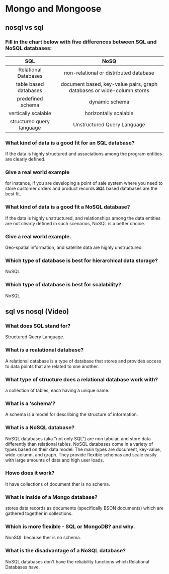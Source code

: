 # Mongo and Mongoose

## nosql vs sql

### Fill in the chart below with five differences between SQL and NoSQL databases:

|   SQL   |   NoSQ   |
|:-------:|:--------:|
| Relational Databases | non-relational or distributed database |
| table based databases | document based, key-value pairs, graph databases or wide-column stores |
| predefined schema | dynamic schema |
| vertically scalable | horizontally scalable |
| structured query language  | Unstructured Query Language |

### What kind of data is a good fit for an SQL database?

If the data is highly structured and associations among the program entities are clearly defined.

### Give a real world example

for instance, if you are developing a point of sale system where you need to store customer orders and product records ***SQL*** based databases are the best fit.

### What kind of data is a good fit a NoSQL database?

If the data is highly unstructured, and relationships among the data entities are not clearly defined in such scenarios, NoSQL is a better choice.

### Give a real world example.

Geo-spatial information, and satellite data are highly unstructured.

### Which type of database is best for hierarchical data storage?

NoSQL

### Which type of database is best for scalability?

NoSQL

## sql vs nosql (Video)

### What does SQL stand for?

Structured Query Language.

### What is a realational database?

A relational database is a type of database that stores and provides access to data points that are related to one another.

### What type of structure does a relational database work with?

a collection of tables, each having a unique name.

### What is a ‘schema’?

A schema is a model for describing the structure of information.

### What is a NoSQL database?

NoSQL databases (aka "not only SQL") are non tabular, and store data differently than relational tables. NoSQL databases come in a variety of types based on their data model. The main types are document, key-value, wide-column, and graph. They provide flexible schemas and scale easily with large amounts of data and high user loads.

### Howo does it work?

It have collections of document ther is no schema.

### What is inside of a Mongo database?

stores data records as documents (specifically BSON documents) which are gathered together in collections. 

### Which is more flexible - SQL or MongoDB? and why.

NonSQL because ther is no schema.

### What is the disadvantage of a NoSQL database?

NoSQL databases don't have the reliability functions which Relational Databases have.


